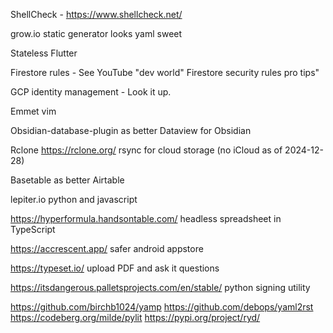 ShellCheck - https://www.shellcheck.net/

grow.io static generator looks yaml sweet

Stateless Flutter

Firestore rules - See YouTube "dev world" Firestore security rules pro tips"

GCP identity management - Look it up.

Emmet vim

Obsidian-database-plugin as better Dataview for Obsidian

Rclone https://rclone.org/ rsync for cloud storage (no iCloud as of 2024-12-28)

Basetable as better Airtable

lepiter.io python and javascript

https://hyperformula.handsontable.com/ headless spreadsheet in TypeScript

https://accrescent.app/ safer android appstore

https://typeset.io/ upload PDF and ask it questions

https://itsdangerous.palletsprojects.com/en/stable/ python signing utility

https://github.com/birchb1024/yamp
https://github.com/debops/yaml2rst
https://codeberg.org/milde/pylit
https://pypi.org/project/ryd/
